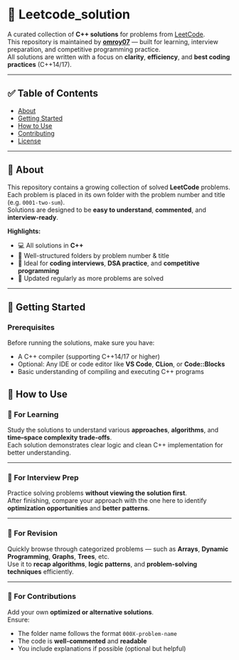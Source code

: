 # 🧠 Leetcode_solution

A curated collection of **C++ solutions** for problems from [LeetCode](https://leetcode.com).  
This repository is maintained by **[omroy07](https://github.com/omroy07)** — built for learning, interview preparation, and competitive programming practice.  
All solutions are written with a focus on **clarity**, **efficiency**, and **best coding practices** (C++14/17).

---

## ✅ Table of Contents

- [About](#about)  
- [Getting Started](#getting-started)  
- [How to Use](#how-to-use)  
- [Contributing](#contributing)  
- [License](#license)  

---

## 📘 About

This repository contains a growing collection of solved **LeetCode** problems.  
Each problem is placed in its own folder with the problem number and title (e.g. `0001-two-sum`).  
Solutions are designed to be **easy to understand**, **commented**, and **interview-ready**.

**Highlights:**
- 💻 All solutions in **C++**
- 🧩 Well-structured folders by problem number & title  
- 🚀 Ideal for **coding interviews**, **DSA practice**, and **competitive programming**
- 🎯 Updated regularly as more problems are solved  

---

## 🚀 Getting Started

### Prerequisites  
Before running the solutions, make sure you have:
- A C++ compiler (supporting C++14/17 or higher)  
- Optional: Any IDE or code editor like **VS Code**, **CLion**, or **Code::Blocks**  
- Basic understanding of compiling and executing C++ programs


## 🧩 How to Use

### 🧠 For Learning
Study the solutions to understand various **approaches**, **algorithms**, and **time–space complexity trade-offs**.  
Each solution demonstrates clear logic and clean C++ implementation for better understanding.

---

### 💼 For Interview Prep
Practice solving problems **without viewing the solution first**.  
After finishing, compare your approach with the one here to identify **optimization opportunities** and **better patterns**.

---

### 🔁 For Revision
Quickly browse through categorized problems — such as **Arrays**, **Dynamic Programming**, **Graphs**, **Trees**, etc.  
Use it to **recap algorithms**, **logic patterns**, and **problem-solving techniques** efficiently.

---

### 🤝 For Contributions
Add your own **optimized or alternative solutions**.  
Ensure:
- The folder name follows the format `000X-problem-name`
- The code is **well-commented** and **readable**
- You include explanations if possible (optional but helpful)

